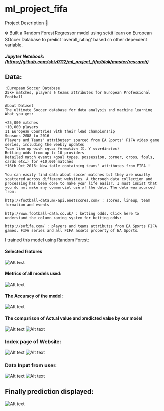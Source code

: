 # ml_project_fifa

Project Description 📄

❄️ Built a Random Forest Regressor model using scikit learn on European SOccer Database to
predict 'overall_rating' based on other dependent variable.

##### Jupyter Notebook: (https://github.com/shiv0112/ml_project_fifa/blob/master/research)

## Data:

```
:European Soccer Database
25k+ matches, players & teams attributes for European Professional Football

About Dataset
The ultimate Soccer database for data analysis and machine learning
What you get:

+25,000 matches
+10,000 players
11 European Countries with their lead championship
Seasons 2008 to 2016
Players and Teams' attributes* sourced from EA Sports' FIFA video game series, including the weekly updates
Team line up with squad formation (X, Y coordinates)
Betting odds from up to 10 providers
Detailed match events (goal types, possession, corner, cross, fouls, cards etc…) for +10,000 matches
*16th Oct 2016: New table containing teams' attributes from FIFA !

You can easily find data about soccer matches but they are usually scattered across different websites. A thorough data collection and processing has been done to make your life easier. I must insist that you do not make any commercial use of the data. The data was sourced from:

http://football-data.mx-api.enetscores.com/ : scores, lineup, team formation and events

http://www.football-data.co.uk/ : betting odds. Click here to understand the column naming system for betting odds:

http://sofifa.com/ : players and teams attributes from EA Sports FIFA games. FIFA series and all FIFA assets property of EA Sports.
```

I trained this model using Random Forest:

#### Selected features

![Alt text](https://github.com/shiv0112/ml_project_fifa/raw/main/screenshots/features.png)

#### Metrics of all models used:

![Alt text](https://github.com/shiv0112/ml_project_fifa/raw/main/screenshots/models.png)

#### The Accuracy of the model:

![Alt text](https://github.com/shiv0112/ml_project_fifa/raw/main/screenshots/accuracy.png)

#### The comparison of Actual value and predicted value by our model

![Alt text](https://github.com/shiv0112/ml_project_fifa/raw/main/screenshots/concat.png)
![Alt text](https://github.com/shiv0112/ml_project_fifa/raw/main/screenshots/plot.png)

### Index page of Website:

![Alt text](https://github.com/shiv0112/ml_project_fifa/raw/main/screenshots/4.png)
![Alt text](https://github.com/shiv0112/ml_project_fifa/raw/main/screenshots/5.png)

### Data Input from user:

![Alt text](https://github.com/shiv0112/ml_project_fifa/raw/main/screenshots/1.png)
![Alt text](https://github.com/shiv0112/ml_project_fifa/raw/main/screenshots/2.png)

## Finally prediction displayed:

![Alt text](https://github.com/shiv0112/ml_project_fifa/raw/main/screenshots/3.png)

